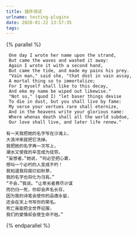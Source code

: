 ```yaml
---
title: 插件测试
urlname: testing-plugins
date: 2020-01-22 13:57:35
tags:
---
```


{% parallel %}
<!-- lang 原文 -->
     One day I wrote her name upon the strand,
     But came the waves and washed it away: 
     Again I wrote it with a second hand,
     But came the tide, and made my pains his prey.
     "Vain man," said she, "that dost in vain assay,
     A mortal thing so to immortalize;
     For I myself shall like to this decay,
     And eke my name be wiped out likewise."
     "Not so," (quod I) "let baser things devise
     To die in dust, but you shall live by fame:
     My verse your vertues rare shall eternize,
     And in the heavens write your glorious name:
     Where whenas death shall all the world subdue,
     Our love shall live, and later life renew."
<!-- endlang -->
<!-- lang 翻译 -->
    有一天我把她的名字写在沙滩上，
    大浪冲来就把它洗掉。
    我把她的名字再一次写上，
    潮水又使我的辛苦成为徒劳。
    “妄想者，”她说，“何必空把心累，
    想叫一个必朽的人变成不朽！
    我知道我将腐烂如秋草，
    我的名字也将化为乌有。”
    “不会，”我说。“让卑劣者费尽计谋
    而仍归一死，你却会声名长存，
    因为我的诗笔会使你的品德永留，
    还会在天上书写你的荣名。
    死亡虽能把全世界征服，
    我们的爱情却会使生命不枯。”
<!-- endlang -->
{% endparallel %}
